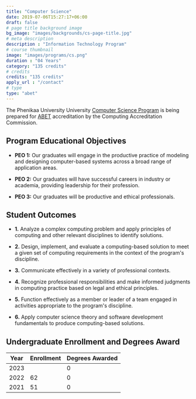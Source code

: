 ```yaml
---
title: "Computer Science"
date: 2019-07-06T15:27:17+06:00
draft: false
# page title background image
bg_image: "images/backgrounds/cs-page-title.jpg"
# meta description
description : "Information Technology Program"
# course thumbnail
image: "images/programs/cs.png"
duration : "04 Years"
category: "135 credits"
# credits
credits: "135 credits"
apply_url : "/contact"
# type
type: "abet"
---
```


The Phenikaa University University [Computer Science Program](https://cs.phenikaa-uni.edu.vn/vi/post/dao-tao/dao-tao-dai-hoc/khoa-hoc-may-tinh) is being prepared for [ABET](https://www.abet.org/) accreditation by the Computing Accreditation Commission.


## Program Educational Objectives

* **PEO 1:** Our graduates will engage in the productive practice of modeling and designing computer-based systems across a broad range of application areas.

* **PEO 2:** Our graduates will have successful careers in industry or academia, providing leadership for their profession.

* **PEO 3:** Our graduates will be productive and ethical professionals.

## Student Outcomes

* **1.** Analyze a complex computing problem and apply principles of computing and other relevant disciplines to identify solutions. 

* **2.** Design, implement, and evaluate a computing-based solution to meet a given set of computing requirements in the context of the program's discipline.  

* **3.** Communicate effectively in a variety of professional contexts.

* **4.** Recognize professional responsibilities and make informed judgments in computing practice based on legal and ethical principles. 

* **5.** Function effectively as a member or leader of a team engaged in activities appropriate to the program's discipline.  

* **6.** Apply computer science theory and software development fundamentals to produce computing-based solutions.



## Undergraduate Enrollment and Degrees Award

| Year | Enrollment | Degrees Awarded |
|------|------------|-----------------|
| 2023 |            |        0        |
| 2022 |     62     |        0        |
| 2021 |     51     |        0        |